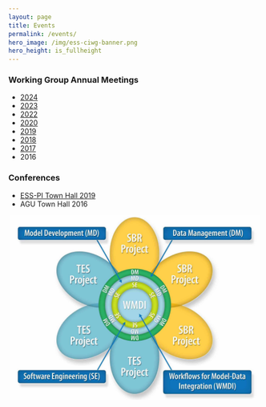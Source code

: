 ```yaml
---
layout: page
title: Events
permalink: /events/
hero_image: /img/ess-ciwg-banner.png
hero_height: is_fullheight
---
```


### Working Group Annual Meetings
  * [2024](/events/working_group_meeting_2024)
  * [2023](/events/working_group_meeting_2023)
  * [2022](/events/working_group_meeting_2022)
  * [2020](/events/working_group_meeting_2020)
  * [2019](/events/working_group_meeting_2019)
  * [2018](/events/working_group_meeting_2018)
  * [2017](/events/working_group_meeting_2017)
  * 2016

### Conferences
  * [ESS-PI Town Hall 2019](/events/ess-pi-2019-townhall)
  * AGU Town Hall 2016
  


<p align="center">
  <img width="500" src="/img/ESSWG_logo-1.jpeg">
</p>
